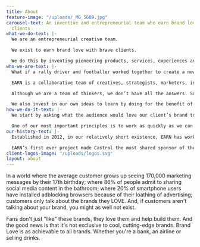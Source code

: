 ```yaml
---
title: About
feature-image: "/uploads/_MG_5689.jpg"
carousel-text: An inventive and entrepreneurial team who earn brand love with brave
  clients
what-we-do-text: |-
  We are an entrepreneurial creative team.

  We exist to earn brand love with brave clients.

  We do this by inventing pioneering products, services, experiences and content platforms that people will love.
who-we-are-text: |-
  What if a rally driver and footballer worked together to create a new sport? Or a YouTube Vlogger worked with a Mobile network to create a new product just for their fans?

  EARN is a collaborative team of creatives, strategists, marketers, inventors and entrepreneurs from a wide variety of backgrounds. We’ve come to EARN to bring our creations into the real world for our clients. We love the challenge of the seemingly impossible and the potential to have an impact on millions of people’s lives.

  Although we are a team of thinkers, we don’t have all the answers. So we also work closely with industry experts and commercial partners around the world to solve your problems.

  We also invest in our own ideas to learn by doing for the benefit of our client work.
how-we-do-it-text: |-
  We start by asking what the audience would love our client’s brand to invent for them, so if we do it well enough they’ll share it on our behalf. We dream big, experiment small.

  One of our most important principles is to work as quickly as we can on your toughest problems. The harder the solution the more we want to prove it can be done. In this way our ideas become stronger faster. We then work with the right partners to help us bring our ambitious ideas into the world.
our-history-text: |-
  Established in 2012, in our relatively short existence, EARN has worked in many countries, with a wide range of blue chip clients include Castrol, EE, ITV, Lucozade Ribena Suntory, Pepsico, Qualcomm, Samsung, Universal Studios and Veuve Clicquot. Through this experience, the team has acquired a high level of expertise in building global brand platforms that drive significant engagement and advocacy with our clients’ brands.

  EARN’s first ever project made Castrol the most shared sponsor of the FIFA World Cup with the Castrol Footkhana film being shared by over 1 million people. Another project, for EE broke records in customer acquisition with 50,000 new customers in the first 10 hours of our EE Limited Editions SIM video launching on YouTube.
client-logos-image: "/uploads/logos.svg"
layout: about
---
```


In a world where the average customer grows up seeing 170,000 marketing messages by their 17th birthday; where 86% of people admit to sharing social media content in the bathroom; where 20% of smartphone users have installed adblocking browsers because of their loathing of advertising; customers only talk about the brands they LOVE. And, if customers aren't talking about your brand, you might as well not exist.

Fans don't just "like" these brands, they love them and help build them. And the good news is that it's not exclusive to cool, cutting-edge brands. Brand Love is as achievable to all brands. Whether you're a bank, an airline or selling drinks.